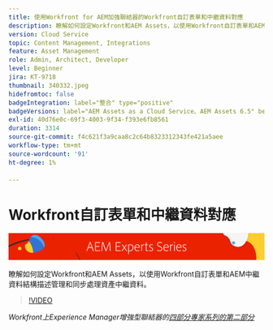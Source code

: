 ```yaml
---
title: 使用Workfront for AEM加強聯結器的Workfront自訂表單和中繼資料對應
description: 瞭解如何設定Workfront和AEM Assets，以使用Workfront自訂表單和AEM中繼資料結構描述管理和同步處理資產中繼資料。
version: Cloud Service
topic: Content Management, Integrations
feature: Asset Management
role: Admin, Architect, Developer
level: Beginner
jira: KT-9718
thumbnail: 340332.jpeg
hidefromtoc: false
badgeIntegration: label="整合" type="positive"
badgeVersions: label="AEM Assets as a Cloud Service、AEM Assets 6.5" before-title="false"
exl-id: 40d76e0c-69f3-4003-9f34-f393e6fb8561
duration: 3314
source-git-commit: f4c621f3a9caa8c2c64b8323312343fe421a5aee
workflow-type: tm+mt
source-wordcount: '91'
ht-degree: 1%

---
```


# Workfront自訂表單和中繼資料對應

![AEM專家系列](./assets/banner.png)

瞭解如何設定Workfront和AEM Assets，以使用Workfront自訂表單和AEM中繼資料結構描述管理和同步處理資產中繼資料。

>[!VIDEO](https://video.tv.adobe.com/v/340332?quality=12&learn=on)

_Workfront上Experience Manager增強型聯結器的[四部分專家系列的第二部分](./overview.md)_
